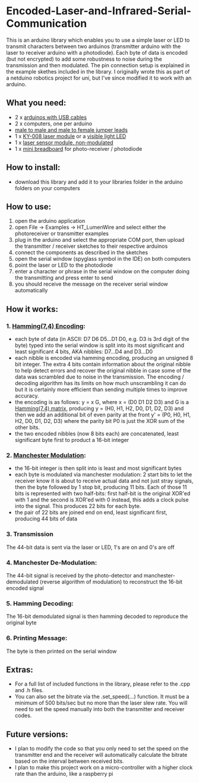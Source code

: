 # Encoded-Laser-and-Infrared-Serial-Communication

This is an arduino library which enables you to use a simple laser or LED to transmit characters between two arduinos (transmitter arduino with the laser to receiver arduino with a photodiode). Each byte of data is encoded (but not encrypted) to add some robustness to noise during the transmission and then modulated. The pin connection setup is explained in the example skethes included in the library. I originally wrote this as part of a netduino robotics project for uni, but I've since modified it to work with an arduino.

## What you need:
- 2 x [arduinos with USB cables](https://rover.ebay.com/rover/1/711-53200-19255-0/1?icep_id=114&ipn=icep&toolid=20004&campid=5338102960&mpre=http%3A%2F%2Fwww.ebay.com%2Fitm%2FUNO-R3-MEGA328P-ATMEGA16U2-Development-board-for-Arduino-USB-Cable-TSUS%2F112271479914%3F_trksid%3Dp2045573.c100506.m3226%26_trkparms%3Daid%253D555014%2526algo%253DPL.DEFAULT%2526ao%253D1%2526asc%253D43550%2526meid%253Dacbccaeae4ac45e3b16bb8d5869da0c5%2526pid%253D100506%2526rk%253D1%2526rkt%253D1%2526)
- 2 x computers, one per arduino
- [male to male and male to female jumper leads](https://rover.ebay.com/rover/1/705-53470-19255-0/1?icep_id=114&ipn=icep&toolid=20004&campid=5338112046&mpre=http%3A%2F%2Fwww.ebay.com.au%2Fitm%2F120Pcs-Good-Male-to-Female-Dupont-Wire-Jumper-Cable-for-Arduino-Breadboard-11cm-%2F252548000949%3Fepid%3D2097112763%26hash%3Ditem3acd08acb5%3Ag%3Ai~EAAOSwLnBX35pi%23shpCntId)
- 1 x [KY-008 laser module](https://rover.ebay.com/rover/1/705-53470-19255-0/1?icep_id=114&ipn=icep&toolid=20004&campid=5338112046&mpre=http%3A%2F%2Fwww.ebay.com.au%2Fitm%2FKY-008-Laser-Transmitter-Module-for-Arduino-AVR-PIC-good-%2F201415041566%3Fhash%3Ditem2ee545a21e%3Ag%3AI5wAAOSwBP9UXYG3%23shpCntId) or a [visible light LED](https://rover.ebay.com/rover/1/705-53470-19255-0/1?icep_id=114&ipn=icep&toolid=20004&campid=5338112046&mpre=http%3A%2F%2Fwww.ebay.com.au%2Fitm%2FElectronic-Parts-Pack-KIT-for-ARDUINO-Component-Switch-Button-Resistors-%2F132007578550%3Fhash%3Ditem1ebc43cbb6%3Ag%3AL-cAAOSwo4pYL1w2%23shpCntId)
- 1 x [laser sensor module, non-modulated](https://rover.ebay.com/rover/1/705-53470-19255-0/1?icep_id=114&ipn=icep&toolid=20004&campid=5338112046&mpre=http%3A%2F%2Fwww.ebay.com.au%2Fitm%2F1x-Laser-Sensor-Module-non-modulator-Tube-Laser-Receiver-Module-best-cheap-%2F261583750482%3Fhash%3Ditem3ce79b4552%3Ag%3A11kAAOSwPe1T~r0w%23shpCntId)
- 1 x [mini breadboard](https://rover.ebay.com/rover/1/711-53200-19255-0/1?icep_id=114&ipn=icep&toolid=20004&campid=5338102960&mpre=http%3A%2F%2Fwww.ebay.com%2Fitm%2FSYB-170-Mini-Solderless-Breadboard-Breadboard-Prototype-Board-Tie-points-LOT-%2F401247725915%3Fvar%3D%26hash%3Ditem5d6c3a695b%3Am%3AmFh1UBVkUnl0y7LDGqkWIMQ) for photo-receiver / photodiode

## How to install:
- download this library and add it to your libraries folder in the arduino folders on your computers

## How to use:
1. open the arduino application
2. open File -> Examples -> HT_LumenWire and select either the photoreceiver or transmitter examples
3. plug in the arduino and select the appropriate COM port, then upload the transmitter / receiver sketches to their respective arduinos
4. connect the components as described in the sketches
5. open the serial window (spyglass symbol in the IDE) on both computers
6. point the laser or LED to the photodiode
7. enter a character or phrase in the serial window on the computer doing the transmitting and press enter to send
8. you should receive the message on the receiver serial window automatically

## How it works:
### 1. [Hamming(7,4) Encoding](https://en.wikipedia.org/wiki/Hamming(7,4)):
- each byte of data (in ASCII: D7 D6 D5...D1 D0, e.g. D3 is 3rd digit of the byte) typed into the serial window is split into its most significant and least significant 4 bits, AKA nibbles: D7...D4 and D3...D0
- each nibble is encoded via hamming encoding, producing an unsigned 8 bit integer. The extra 4 bits contain information about the original nibble to help detect errors and recover the original nibble in case some of the data was scrambled due to noise in the transmission. The encoding / decoding algorithm has its limits on how much unscrambling it can do but it is certainly more efficient than sending multiple times to improve accuracy.
- the encoding is as follows: y = x G, where x = (D0 D1 D2 D3) and G is a [Hamming(7,4) matrix](https://user-images.githubusercontent.com/30153408/28493355-d03e608a-6f58-11e7-813d-4c5fae92f2de.png), producing y = (H0, H1, H2, D0, D1, D2, D3) and then we add an additional bit of even parity at the front y' = (P0, H0, H1, H2, D0, D1, D2, D3) where the parity bit P0 is just the XOR sum of the other bits.
- the two encoded nibbles (now 8 bits each) are concatenated, least significant byte first to product a 16-bit integer
### 2. [Manchester Modulation](https://en.wikipedia.org/wiki/Manchester_code):
- the 16-bit integer is then split into is least and most significant bytes
- each byte is modulated via manchester modulation: 2 start bits to let the receiver know it is about to receive actual data and not just stray signals, then the byte followed by 1 stop bit, producing 11 bits. Each of those 11 bits is represented with two half-bits: first half-bit is the original XOR'ed with 1 and the second is XOR'ed with 0 instead, this adds a clock pulse into the signal. This produces 22 bits for each byte.
- the pair of 22 bits are joined end on end, least significant first, producing 44 bits of data
### 3. Transmission
The 44-bit data is sent via the laser or LED, 1's are on and 0's are off
### 4. Manchester De-Modulation:
The 44-bit signal is received by the photo-detector and manchester-demodulated (reverse algorithm of modulation) to reconstruct the 16-bit encoded signal
### 5. Hamming Decoding:
The 16-bit demodulated signal is then hamming decoded to reproduce the original byte
### 6. Printing Message:
The byte is then printed on the serial window

## Extras:
- For a full list of included functions in the library, please refer to the .cpp and .h files.
- You can also set the bitrate via the .set_speed(...) function. It must be a minimum of 500 bits/sec but no more than the laser slew rate. You will need to set the speed manually into both the transmitter and receiver codes.

## Future versions:
- I plan to modify the code so that you only need to set the speed on the transmitter end and the receiver will automatically calculate the bitrate based on the interval between received bits.
- I plan to make this project work on a micro-controller with a higher clock rate than the arduino, like a raspberry pi
